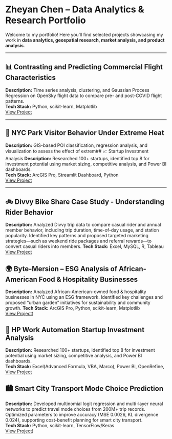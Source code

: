# Zheyan Chen – Data Analytics & Research Portfolio

Welcome to my portfolio! Here you’ll find selected projects showcasing my work in **data analytics, geospatial research, market analysis, and product analysis**.

---

## 📊 Contrasting and Predicting Commercial Flight Characteristics
**Description:** Time series analysis, clustering, and Gaussian Process Regression on OpenSky flight data to compare pre- and post-COVID flight patterns.  
**Tech Stack:** Python, scikit-learn, Matplotlib  
[View Project](https://github.com/julianne168/Comparing-Contrasting-and-Predicting-Commercial-Flight-Characteristics)

---

## 🌱 NYC Park Visitor Behavior Under Extreme Heat
**Description:** GIS-based POI classification, regression analysis, and visualization to assess the effect of extrem## 📈 Startup Investment Analysis
**Description:** Researched 100+ startups, identified top 8 for investment potential using market sizing, competitive analysis, and Power BI dashboards.  
**Tech Stack:** ArcGIS Pro, Streamlit Dashboard, Python  
[View Project](https://github.com/julianne168/NYC-parks-extreme-heat-behavior)

---

## 🚲 Divvy Bike Share Case Study - Understanding Rider Behavior
**Description:** Analyzed Divvy trip data to compare casual rider and annual member behavior, including trip duration, time-of-day usage, and station popularity. Identified key patterns and proposed targeted marketing strategies—such as weekend ride packages and referral rewards—to convert casual riders into members.
**Tech Stack:** Excel, MySQL, R, Tableau  
[View Project](https://github.com/julianne168/Divvy-Bike-Share-Case-Analysis)

## 🌍 Byte-Mersion – ESG Analysis of African-American Food & Hospitality Businesses
**Description:** Analyzed African-American-owned food & hospitality businesses in NYC using an ESG framework. Identified key challenges and proposed “urban garden” initiatives for sustainability and community growth.
**Tech Stack:** ArcGIS Pro, Python, scikit-learn, Matplotlib  
[View Project](https://github.com/julianne168/Byte-Mersion))

## 💼 HP Work Automation Startup Investment Analysis
**Description:** Researched 100+ startups, identified top 8 for investment potential using market sizing, competitive analysis, and Power BI dashboards.  
**Tech Stack:** Excel(Advanced Formula, VBA, Marco), Power BI, OpenRefine, 
[View Project](https://github.com/yourusername/startup-investment-analysis)

## 🏙 Smart City Transport Mode Choice Prediction 
**Description:** Developed multinomial logit regression and multi-layer neural networks to predict travel mode choices from 200M+ trip records. Optimized parameters to improve accuracy (MSE 0.0026, KL divergence 0.024), supporting cost-benefit planning for smart city transport.  
**Tech Stack:** Python, scikit-learn, TensorFlow/Keras  
[View Project](https://github.com/julianne168/smart-city-transport-mode-choice))


